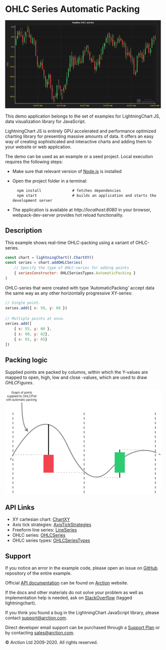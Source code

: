 # OHLC Series Automatic Packing

![OHLC Series Automatic Packing](ohlcAutomaticPacking.png)

This demo application belongs to the set of examples for LightningChart JS, data visualization library for JavaScript.

LightningChart JS is entirely GPU accelerated and performance optimized charting library for presenting massive amounts of data. It offers an easy way of creating sophisticated and interactive charts and adding them to your website or web application.

The demo can be used as an example or a seed project. Local execution requires the following steps:

- Make sure that relevant version of [Node.js](https://nodejs.org/en/download/) is installed
- Open the project folder in a terminal:

        npm install              # fetches dependencies
        npm start                # builds an application and starts the development server

- The application is available at *http://localhost:8080* in your browser, webpack-dev-server provides hot reload functionality.


## Description

This example shows real-time OHLC-packing using a variant of OHLC-series.

```javascript
const chart = lightningChart().ChartXY()
const series = chart.addOHLCSeries(
    // Specify the type of OHLC-series for adding points
    { seriesConstructor: OHLCSeriesTypes.AutomaticPacking }
)
```

OHLC-series that were created with type 'AutomaticPacking' accept data the same way as any other horizontally progressive XY-series:

```javascript
// Single point.
series.add({ x: 50, y: 60 })

// Multiple points at once.
series.add([
    { x: 55, y: 60 },
    { x: 60, y: 62},
    { x: 65, y: 65}
])
```

## Packing logic

Supplied points are packed by columns, within which the Y-values are mapped to open, high, low and close -values, which are used to draw *OHLCFigures*.

[//]: # "IMPORTANT: The assets will not show before README.md is built - relative path is different!"

![](./assets/ohlcPacking.png)


## API Links

* XY cartesian chart: [ChartXY]
* Axis tick strategies: [AxisTickStrategies]
* Freeform line series: [LineSeries]
* OHLC series: [OHLCSeries]
* OHLC series types: [OHLCSeriesTypes]


## Support

If you notice an error in the example code, please open an issue on [GitHub][0] repository of the entire example.

Official [API documentation][1] can be found on [Arction][2] website.

If the docs and other materials do not solve your problem as well as implementation help is needed, ask on [StackOverflow][3] (tagged lightningchart).

If you think you found a bug in the LightningChart JavaScript library, please contact support@arction.com.

Direct developer email support can be purchased through a [Support Plan][4] or by contacting sales@arction.com.

[0]: https://github.com/Arction/
[1]: https://www.arction.com/lightningchart-js-api-documentation/
[2]: https://www.arction.com
[3]: https://stackoverflow.com/questions/tagged/lightningchart
[4]: https://www.arction.com/support-services/

© Arction Ltd 2009-2020. All rights reserved.


[ChartXY]: https://www.arction.com/lightningchart-js-api-documentation/v1.3.0/classes/chartxy.html
[AxisTickStrategies]: https://www.arction.com/lightningchart-js-api-documentation/v1.3.0/globals.html#axistickstrategies
[LineSeries]: https://www.arction.com/lightningchart-js-api-documentation/v1.3.0/classes/lineseries.html
[OHLCSeries]: https://www.arction.com/lightningchart-js-api-documentation/v1.3.0/classes/chartxy.html#addohlcseries
[OHLCSeriesTypes]: https://www.arction.com/lightningchart-js-api-documentation/v1.3.0/globals.html#ohlcseriestypes

